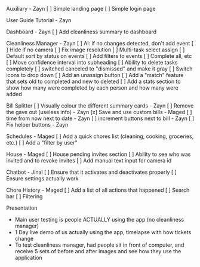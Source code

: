 Auxiliary - Zayn
[ ] Simple landing page
[ ] Simple login page

User Guide Tutorial - Zayn

Dashboard - Zayn
[ ] Add cleanliness summary to dashboard

Cleanliness Manager - Zayn
[ ] AI: if no changes detected, don't add event
[ ] Hide if no camera
[ ] Fix image resolution
[ ] Multi-task select assign
[ ] Default sort by status on events
[ ] Add filters to events
[ ] Complete all, etc
[ ] Move confidence interval into subheading
[ ] Ability to delete tasks completely
[ ] switched canceled to "dismissed" and make it gray
[ ] Switch icons to drop down
[ ] Add an unassign button
[ ] Add a "match" feature that sets old to completed and new to deleted
[ ] Add a stats section to show how many were completed by each person and how many were added

Bill Splitter
[ ] Visually colour the different summary cards - Zayn
[ ] Remove the gave out (useless info) - Zayn
[x] Save and use custom bills - Maged
[ ] time from now next to date - Zayn
[ ] increment buttons next to bill - Zayn
[ ] Fix helper buttons - Zayn

Schedules - Maged
[ ] Add a quick chores list (cleaning, cooking, groceries, etc.)
[ ] Add a "filter by user"

House - Maged
[ ] House pending invites section
[ ] Ability to see who was invited and to revoke invites
[ ] Add manual text input for camera id

Chatbot - Jinal
[ ] Ensure that it activates and deactivates properly
[ ] Ensure settings actually work

Chore History - Maged
[ ] Add a list of all actions that happened
[ ] Search bar
[ ] Filtering

Presentation

- Main user testing is people ACTUALLY using the app (no cleanliness manager)
- 1 Day live demo of us actually using the app, timelapse with how tickets change
- To test cleanliness manager, had people sit in front of computer, and receive 5 sets of before and after images and see how they use the application
